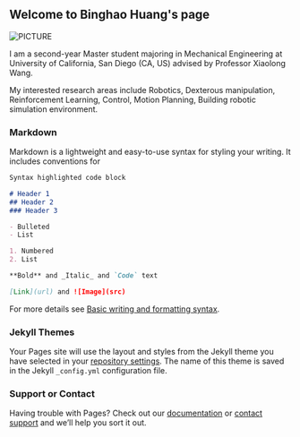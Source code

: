 ## Welcome to Binghao Huang's page
![PICTURE](https://github.com/binghaohuang1/binghaohuang1.github.io/blob/main/huangbh.jpg)

I am a second-year Master student majoring in Mechanical Engineering at University of California, San Diego (CA, US) advised by Professor Xiaolong Wang. 

My interested research areas include Robotics, Dexterous manipulation, Reinforcement Learning, Control, Motion Planning, Building robotic simulation environment.


### Markdown

Markdown is a lightweight and easy-to-use syntax for styling your writing. It includes conventions for

```markdown
Syntax highlighted code block

# Header 1
## Header 2
### Header 3

- Bulleted
- List

1. Numbered
2. List

**Bold** and _Italic_ and `Code` text

[Link](url) and ![Image](src)
```

For more details see [Basic writing and formatting syntax](https://docs.github.com/en/github/writing-on-github/getting-started-with-writing-and-formatting-on-github/basic-writing-and-formatting-syntax).

### Jekyll Themes

Your Pages site will use the layout and styles from the Jekyll theme you have selected in your [repository settings](https://github.com/binghaohuang1/binghaohuang1.github.io/settings/pages). The name of this theme is saved in the Jekyll `_config.yml` configuration file.

### Support or Contact

Having trouble with Pages? Check out our [documentation](https://docs.github.com/categories/github-pages-basics/) or [contact support](https://support.github.com/contact) and we’ll help you sort it out.

